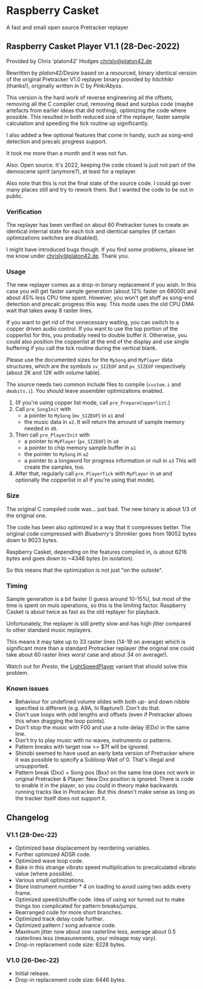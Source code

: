 # Raspberry Casket
A fast and small open source Pretracker replayer

## Raspberry Casket Player V1.1 (28-Dec-2022)

Provided by Chris 'platon42' Hodges <chrisly@platon42.de>

Rewritten by *platon42/Desire* based on a resourced, binary identical
version of the original Pretracker V1.0 replayer binary provided
by *hitchhikr* (thanks!), originally written in C by *Pink/Abyss*.

This version is the hard work of reverse engineering all the
offsets, removing all the C compiler crud, removing dead and
surplus code (maybe artefacts from earlier ideas that did nothing),
optimizing the code where possible. This resulted in both reduced
size of the replayer, faster sample calculation and speeding the
tick routine up significantly.

I also added a few optional features that come in handy, such as
song-end detection and precalc progress support.

It took me more than a month and it was not fun.

Also: Open source. It's 2022, keeping the code closed is just not
part of the demoscene spirit (anymore?), at least for a replayer.

Also note that this is not the final state of the source code.
I could go over many places still and try to rework them.
But I wanted the code to be out in public.

### Verification

The replayer has been verified on about 60 Pretracker tunes to
create an identical internal state for each tick and identical
samples (if certain optimizations switches are disabled).

I might have introduced bugs though. If you find some problems,
please let me know under chrisly@platon42.de. Thank you.

### Usage

The new replayer comes as a drop-in binary replacement if you wish.
In this case you will get faster sample generation (about 12%
faster on 68000) and about 45% less CPU time spent. However, you
won't get stuff as song-end detection and precalc progress this way.
This mode uses the old CPU DMA wait that takes away 8 raster lines.

If you want to get rid of the unnecessary waiting, you can switch
to a copper driven audio control. If you want to use the top portion
of the copperlist for this, you probably need to double buffer it.
Otherwise, you could also position the copperlist at the end of
the display and use single buffering if you call the tick routine
during the vertical blank.

Please use the documented sizes for the `MySong` and `MyPlayer` data
structures, which are the symbols `sv_SIZEOF` and `pv_SIZEOF`
respectively (about 2K and 12K with volume table).

The source needs two common include files to compile (`custom.i` and
`dmabits.i`). You should leave assembler optimizations enabled.

1. (If you're using copper list mode, call `pre_PrepareCopperlist`.)
2. Call `pre_SongInit` with
   - a pointer to `MySong` (`mv_SIZEOF`) in `a1` and
   - the music data in `a2`.
   It will return the amount of sample memory needed in `d0`.
3. Then call `pre_PlayerInit` with
   - a pointer to `MyPlayer` (`pv_SIZEOF`) in `a0`
   - a pointer to chip memory sample buffer in `a1`
   - the pointer to `MySong` in `a2`
   - a pointer to a longword for progress information or null in `a3`
   This will create the samples, too.
4. After that, regularly call `pre_PlayerTick` with `MyPlayer` in `a0`
   and optionally the copperlist in a1 if you're using that mode).

### Size

The original C compiled code was... just bad. The new binary is
about 1/3 of the original one.

The code has been also optimized in a way that it compresses better.
The original code compressed with *Blueberry's* Shrinkler goes from
18052 bytes down to 9023 bytes.

Raspberry Casket, depending on the features compiled in, is about
6216 bytes and goes down to ~4348 bytes (in isolation).

So this means that the optimization is not just "on the outside".

### Timing

Sample generation is a bit faster (I guess around 10-15%), but most of the time is spent on muls operations, so this is the limiting factor.
Raspberry Casket is about twice as fast as the old replayer for playback.

Unfortunately, the replayer is still pretty slow and has high
jitter compared to other standard music replayers.

This means it may take up to 33 raster lines (14-19 on average)
which is significant more than a standard Protracker replayer
(the original one could take about 60 raster lines worst case and
about 34 on average!).

Watch out for *Presto*, the [LightSpeedPlayer](https://github.com/arnaud-carre/LSPlayer) variant that should
solve this problem.

### Known issues

- Behaviour for undefined volume slides with both up- and down nibble specified is different (e.g. A9A, hi Rapture!). Don't do that.
- Don't use loops with odd lengths and offsets (even if Pretracker allows this when dragging the loop points).
- Don't stop the music with F00 and use a note delay (EDx) in the same line.
- Don't try to play music with no waves, instruments or patterns.
- Pattern breaks with target row >= $7f will be ignored.
- Shinobi seemed to have used an early beta version of Pretracker where it was possible to specify a Subloop Wait of 0. That's illegal and unsupported.
- Pattern break (Dxx) + Song pos (Bxx) on the same line does not work in original Pretracker & Player: New Dxx position is ignored. 
  There is code to enable it in the player, so you could in theory make backwards running tracks like in Protracker. 
  But this doesn't make sense as long as the tracker itself does not support it.

## Changelog

### V1.1 (28-Dec-22)
- Optimized base displacement by reordering variables.
- Further optimized ADSR code.
- Optimized wave loop code.
- Bake in this strange vibrato speed multiplication to precalculated vibrato value (where possible).
- Various small optimizations.
- Store instrument number * 4 on loading to avoid using two adds every frame.
- Optimized speed/shuffle code. Idea of using xor turned out to make things too complicated for pattern breaks/jumps.
- Rearranged code for more short branches.
- Optimized track delay code further.
- Optimized pattern / song advance code.
- Maximum jitter now about one rasterline less, average about 0.5 rasterlines less (measurements, your mileage may vary).
- Drop-in replacement code size: 6228 bytes.

### V1.0 (26-Dec-22)
 
- Initial release.
- Drop-in replacement code size: 6446 bytes.